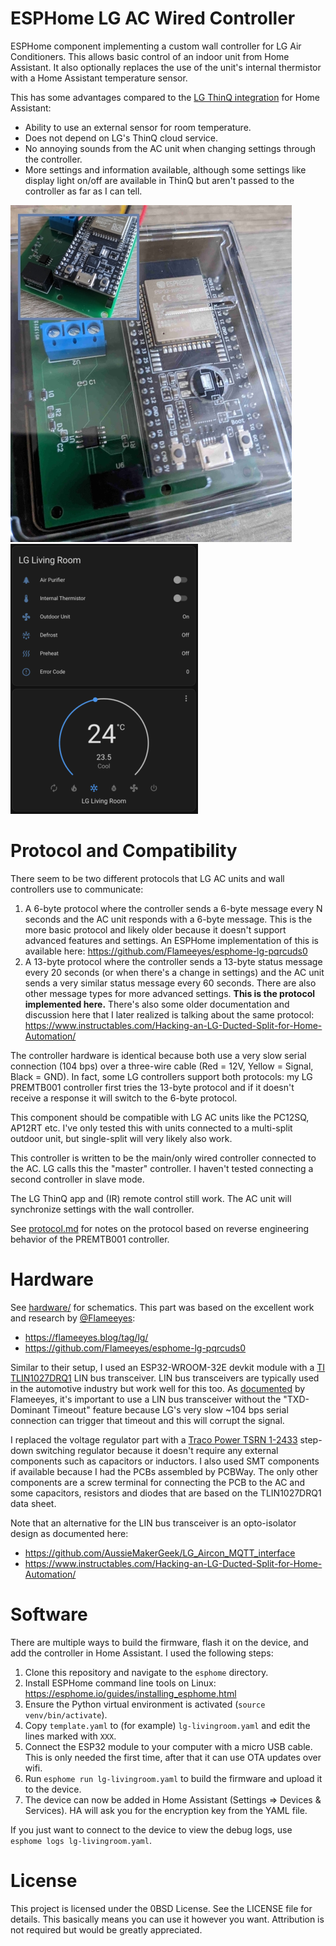 # ESPHome LG AC Wired Controller

ESPHome component implementing a custom wall controller for LG Air Conditioners. This allows basic control of an indoor unit from Home Assistant. It also optionally replaces the use of the unit's internal thermistor with a Home Assistant temperature sensor.

This has some advantages compared to the [LG ThinQ integration](https://github.com/ollo69/ha-smartthinq-sensors) for Home Assistant:
* Ability to use an external sensor for room temperature.
* Does not depend on LG's ThinQ cloud service.
* No annoying sounds from the AC unit when changing settings through the controller.
* More settings and information available, although some settings like display light on/off are available in ThinQ but aren't passed to the controller as far as I can tell.

![Controller PCB in enclosure](images/controller2.jpg) ![Screenshot of custom controller in Home Assistant](images/controller3.png)

# Protocol and Compatibility
There seem to be two different protocols that LG AC units and wall controllers use to communicate: 
1. A 6-byte protocol where the controller sends a 6-byte message every N seconds and the AC unit responds with a 6-byte message. This is the more basic protocol and likely older because it doesn't support advanced features and settings. An ESPHome implementation of this is available here: https://github.com/Flameeyes/esphome-lg-pqrcuds0
2. A 13-byte protocol where the controller sends a 13-byte status message every 20 seconds (or when there's a change in settings) and the AC unit sends a very similar status message every 60 seconds. There are also other message types for more advanced settings. **This is the protocol implemented here.** There's also some older documentation and discussion here that I later realized is talking about the same protocol: https://www.instructables.com/Hacking-an-LG-Ducted-Split-for-Home-Automation/

The controller hardware is identical because both use a very slow serial connection (104 bps) over a three-wire cable (Red = 12V, Yellow = Signal, Black = GND). In fact, some LG controllers support both protocols: my LG PREMTB001 controller first tries the 13-byte protocol and if it doesn't receive a response it will switch to the 6-byte protocol.

This component should be compatible with LG AC units like the PC12SQ, AP12RT etc. I've only tested this with units connected to a multi-split outdoor unit, but single-split will very likely also work.

This controller is written to be the main/only wired controller connected to the AC. LG calls this the "master" controller. I haven't tested connecting a second controller in slave mode.

The LG ThinQ app and (IR) remote control still work. The AC unit will synchronize settings with the wall controller.

See [protocol.md](protocol.md) for notes on the protocol based on reverse engineering behavior of the PREMTB001 controller.

# Hardware
See [hardware/](hardware/) for schematics. This part was based on the excellent work and research by [@Flameeyes](https://github.com/Flameeyes):
* https://flameeyes.blog/tag/lg/
* https://github.com/Flameeyes/esphome-lg-pqrcuds0

Similar to their setup, I used an ESP32-WROOM-32E devkit module with a [TI TLIN1027DRQ1](https://www.ti.com/product/TLIN1027-Q1/part-details/TLIN1027DRQ1) LIN bus transceiver. LIN bus transceivers are typically used in the automotive industry but work well for this too. As [documented](https://flameeyes.blog/2021/06/29/lg-aircon-reversing-part-2-buses-and-cars/) by Flameeyes, it's important to use a LIN bus transceiver without the "TXD-Dominant Timeout" feature because LG's very slow ~104 bps serial connection can trigger that timeout and this will corrupt the signal. 

I replaced the voltage regulator part with a [Traco Power TSRN 1-2433](https://www.tracopower.com/int/model/tsrn-1-2433) step-down switching regulator because it doesn't require any external components such as capacitors or inductors. I also used SMT components if available because I had the PCBs assembled by PCBWay. The only other components are a screw terminal for connecting the PCB to the AC and some capacitors, resistors and diodes that are based on the TLIN1027DRQ1 data sheet.

Note that an alternative for the LIN bus transceiver is an opto-isolator design as documented here:
* https://github.com/AussieMakerGeek/LG_Aircon_MQTT_interface
* https://www.instructables.com/Hacking-an-LG-Ducted-Split-for-Home-Automation/

# Software
There are multiple ways to build the firmware, flash it on the device, and add the controller in Home Assistant. I used the following steps:
1. Clone this repository and navigate to the `esphome` directory.
2. Install ESPHome command line tools on Linux: https://esphome.io/guides/installing_esphome.html
3. Ensure the Python virtual environment is activated (`source venv/bin/activate`).
4. Copy `template.yaml` to (for example) `lg-livingroom.yaml` and edit the lines marked with `XXX`.
5. Connect the ESP32 module to your computer with a micro USB cable. This is only needed the first time, after that it can use OTA updates over wifi.
6. Run `esphome run lg-livingroom.yaml` to build the firmware and upload it to the device.
7. The device can now be added in Home Assistant (Settings => Devices & Services). HA will ask you for the encryption key from the YAML file.
 
If you just want to connect to the device to view the debug logs, use `esphome logs lg-livingroom.yaml`.

# License
This project is licensed under the 0BSD License. See the LICENSE file for details.
This basically means you can use it however you want. Attribution is not required but would be greatly appreciated.
